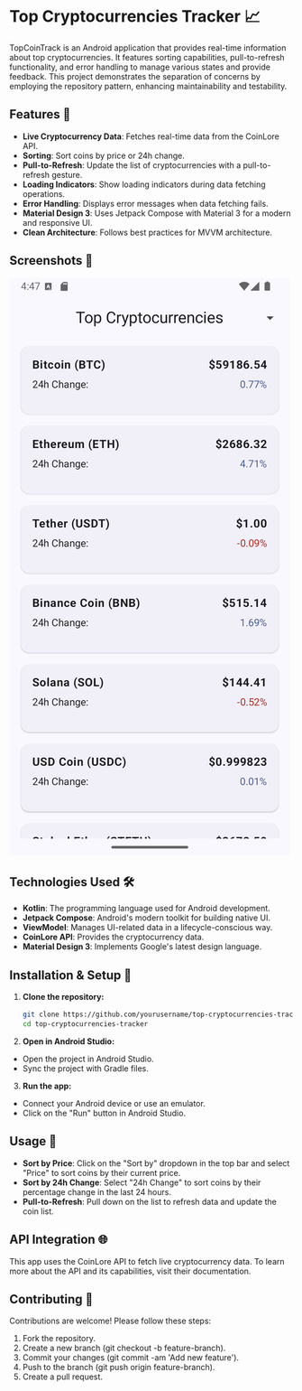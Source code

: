 # Top Cryptocurrencies Tracker 📈

TopCoinTrack is an Android application that provides real-time information about top cryptocurrencies. It features sorting capabilities, pull-to-refresh functionality, and error handling to manage various states and provide feedback. This project demonstrates the separation of concerns by employing the repository pattern, enhancing maintainability and testability.

## Features 🚀

- **Live Cryptocurrency Data**: Fetches real-time data from the CoinLore API.
- **Sorting**: Sort coins by price or 24h change.
- **Pull-to-Refresh**: Update the list of cryptocurrencies with a pull-to-refresh gesture.
- **Loading Indicators**: Show loading indicators during data fetching operations.
- **Error Handling**: Displays error messages when data fetching fails.
- **Material Design 3**: Uses Jetpack Compose with Material 3 for a modern and responsive UI.
- **Clean Architecture**: Follows best practices for MVVM architecture.

## Screenshots 📸

![screenshot](screenshot.png)

## Technologies Used 🛠

- **Kotlin**: The programming language used for Android development.
- **Jetpack Compose**: Android's modern toolkit for building native UI.
- **ViewModel**: Manages UI-related data in a lifecycle-conscious way.
- **CoinLore API**: Provides the cryptocurrency data.
- **Material Design 3**: Implements Google's latest design language.

## Installation & Setup 🔧

1. **Clone the repository:**
   ```bash
   git clone https://github.com/yourusername/top-cryptocurrencies-tracker.git
   cd top-cryptocurrencies-tracker
   ```
2. **Open in Android Studio:**
- Open the project in Android Studio.
- Sync the project with Gradle files.
3. **Run the app:**
- Connect your Android device or use an emulator.
- Click on the "Run" button in Android Studio.

## Usage 📲
- **Sort by Price**: Click on the "Sort by" dropdown in the top bar and select "Price" to sort coins by their current price.
- **Sort by 24h Change**: Select "24h Change" to sort coins by their percentage change in the last 24 hours.
- **Pull-to-Refresh**: Pull down on the list to refresh data and update the coin list.

## API Integration 🌐
This app uses the CoinLore API to fetch live cryptocurrency data. To learn more about the API and its capabilities, visit their documentation.

## Contributing 🤝
Contributions are welcome! Please follow these steps:
1. Fork the repository.
2. Create a new branch (git checkout -b feature-branch).
3. Commit your changes (git commit -am 'Add new feature').
4. Push to the branch (git push origin feature-branch).
5. Create a pull request.
